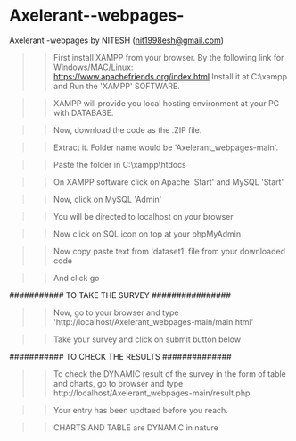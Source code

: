 # Axelerant--webpages-
Axelerant -webpages by NITESH (nit1998esh@gmail.com)

>> First install XAMPP from your browser. By the following link for Windows/MAC/Linux: https://www.apachefriends.org/index.html
>> Install it at C:\xampp and Run the 'XAMPP' SOFTWARE.

>> XAMPP will provide you local hosting environment at your PC with DATABASE.

>> Now, download the code as the .ZIP file. 

>> Extract it. Folder name would be 'Axelerant_webpages-main'.

>> Paste the folder in C:\xampp\htdocs 

>> On XAMPP software click on   Apache 'Start' and MySQL 'Start'

>> Now, click on MySQL 'Admin'

>>You will be directed to localhost on your browser

>>Now click on SQL icon on top at your phpMyAdmin

>>Now copy paste text from 'dataset1' file from your downloaded code

>>And click go


###########     TO    TAKE     THE     SURVEY     ################


>>Now, go to your browser and type 'http://localhost/Axelerant_webpages-main/main.html'

>>Take your survey and click on submit button below


###########       TO    CHECK    THE      RESULTS      ##############


>>To check the DYNAMIC result of the survey in the form of table and charts, go to browser and type http://localhost/Axelerant_webpages-main/result.php

>>Your entry has been updtaed before you reach.

>> CHARTS AND TABLE are DYNAMIC in nature
